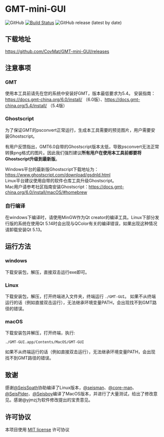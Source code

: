 # GMT-mini-GUI

![GitHub](https://img.shields.io/github/license/CovMat/GMT-mini-GUI)
[![Build Status](https://travis-ci.org/CovMat/GMT-mini-GUI.svg?branch=master)](https://travis-ci.org/CovMat/GMT-mini-GUI)
![GitHub release (latest by date)](https://img.shields.io/github/v/release/CovMat/GMT-mini-GUI)

## 下载地址

https://github.com/CovMat/GMT-mini-GUI/releases

## 注意事项

### GMT

使用本工具前请先在您的系统中安装好GMT，版本最低要求为5.4。
安装指南：https://docs.gmt-china.org/6.0/install/ （6.0版）、https://docs.gmt-china.org/5.4/install/ （5.4版）

### Ghostscript

为了保证GMT的psconvert正常运行，生成本工具需要的预览图片，用户需要安装Ghostscript。

有用户反馈指出，GMT6.0自带的Ghostscript版本太低，导致psconvert无法正常转换png格式的图片。因此我们强烈建议**所有用户在使用本工具前都要将Ghostscript升级到最新版**。

Windows平台的最新版Ghostscript下载地址为：https://www.ghostscript.com/download/gsdnld.html  
Linux平台建议使用自带的软件仓库工具升级Ghostscript。  
Mac用户请参考社区指南安装Ghostscript：https://docs.gmt-china.org/6.0/install/macOS/#homebrew

### 自行编译
在windows下编译时，请使用MinGW作为Qt creator的编译工具。Linux下部分发行版的系统在使用Qt 5.14时会出现与QColor有关的编译错误，如果出现这种情况请卸载安装Qt 5.13。

## 运行方法

### windows

下载安装包，解压，直接双击运行exe即可。

### Linux

下载安装包，解压，打开终端进入文件夹，终端运行 `./GMT-GUI`。
如果不从终端运行的话（例如直接双击运行），无法继承环境变量PATH，会出现找不到GMT路径的错误。

### macOS

下载安装包并解压，打开终端，执行:
```
./GMT-GUI.app/Contents/MacOS/GMT-GUI
```
如果不从终端运行的话（例如直接双击运行），无法继承环境变量PATH，会出现找不到GMT路径的错误。

## 致谢

感谢[@SeisSpath](https://github.com/SeisSpath)协助编译了Linux版本，[@seisman](https://github.com/seisman)、[@core-man](https://github.com/core-man)、[@SeisPider](https://github.com/SeisPider)、[@Seisboy](https://github.com/Seisboy)编译了MacOS版本，并进行了大量测试，给出了修改意见。感谢@yjmzj为软件修改提出的宝贵意见。

## 许可协议

本项目使用 [MIT license](https://github.com/CovMat/GMT-mini-GUI/blob/master/LICENSE) 许可协议